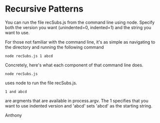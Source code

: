 Recursive Patterns
==================
You can run the file recSubs.js from the command line using node. Specify both the version you want (unindented=0, indented=1) and the string you want to use. 

For those not familiar with the command line, it's as simple as navigating to the directory and running the following command

    node recSubs.js 1 abcd

Concretely, here's what each component of that command line does. 

    node recSubs.js

uses node to run the file recSubs.js. 

    1 and abcd 

are argments that are available in process.argv. The 1 specifies that you want to use indented version and 'abcd' sets 'abcd' as the starting string.

Anthony 
